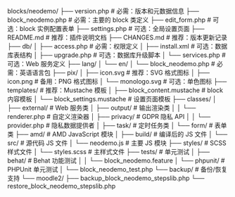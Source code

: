 blocks/neodemo/
├── version.php # 必需：版本和元数据信息
├── block_neodemo.php # 必需：主要的 block 类定义
├── edit_form.php # 可选：block 实例配置表单
├── settings.php # 可选：全局设置页面
├── README.md # 推荐：插件说明文档
├── CHANGES.md # 推荐：版本更新记录
├── db/
│ ├── access.php # 必需：权限定义
│ ├── install.xml # 可选：数据库表结构
│ ├── upgrade.php # 可选：数据库升级脚本
│ └── services.php # 可选：Web 服务定义
├── lang/
│ └── en/
│ └── block_neodemo.php # 必需：英语语言包
├── pix/
│ ├── icon.svg # 推荐：SVG 格式图标
│ ├── icon.png # 备用：PNG 格式图标
│ └── monologo.svg # 可选：单色图标
├── templates/ # 推荐：Mustache 模板
│ ├── block_content.mustache # block 内容模板
│ └── block_settings.mustache # 设置页面模板
├── classes/
│ ├── external/ # Web 服务类
│ ├── output/ # 输出渲染类
│ │ └── renderer.php # 自定义渲染器
│ ├── privacy/ # GDPR 隐私 API
│ │ └── provider.php # 隐私数据提供者
│ ├── task/ # 定时任务类
│ └── form/ # 表单类
├── amd/ # AMD JavaScript 模块
│ ├── build/ # 编译后的 JS 文件
│ └── src/ # 源代码 JS 文件
│ └── neodemo.js # 主要 JS 模块
├── styles/ # SCSS 样式文件
│ └── styles.scss # 主样式文件
├── tests/ # 单元测试
│ ├── behat/ # Behat 功能测试
│ │ └── block_neodemo.feature
│ └── phpunit/ # PHPUnit 单元测试
│ └── block_neodemo_test.php
└── backup/ # 备份/恢复支持
└── moodle2/
├── backup_block_neodemo_stepslib.php
└── restore_block_neodemo_stepslib.php
